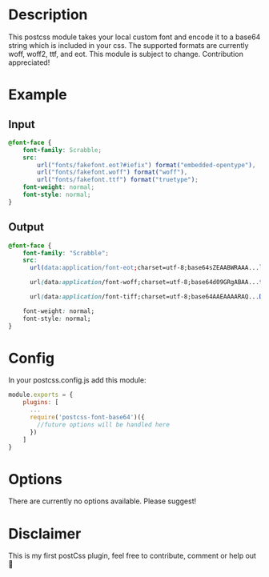 # Description
This postcss module takes your local custom font and encode it to a base64 string which is included in your css. The supported formats are currently woff, woff2, ttf, and eot. This module is subject to change. Contribution appreciated!

# Example
## Input

```css
@font-face {
    font-family: Scrabble;
    src:
        url("fonts/fakefont.eot?#iefix") format("embedded-opentype"),
        url("fonts/fakefont.woff") format("woff"),
        url("fonts/fakefont.ttf") format("truetype");
    font-weight: normal;
    font-style: normal;
}

```
## Output


```css
@font-face {
    font-family: "Scrabble";
    src:
      url(data:application/font-eot;charset=utf-8;base64sZEAABWRAAA...l54u0 format("embedded-opentype"),

      url(data:application/font-woff;charset=utf-8;base64d09GRgABAA...tZQAA format("woff"),

      url(data:application/font-tiff;charset=utf-8;base64AAEAAAARAQ...D0QAA format("truetype");

    font-weight: normal;
    font-style: normal;
}

```

# Config
In your postcss.config.js add this module:

```javascript
module.exports = {
    plugins: [
      ...
      require('postcss-font-base64')({
        //future options will be handled here
      })
    ]
}


```
# Options
There are currently no options available. Please suggest!

# Disclaimer
This is my first postCss plugin, feel free to contribute, comment or help out 🍺

